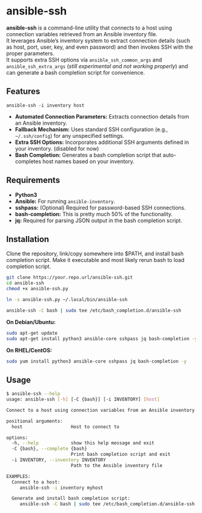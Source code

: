 # ansible-ssh

**ansible-ssh** is a command-line utility that connects to a host using connection variables retrieved from an Ansible inventory file.  
It leverages Ansible’s inventory system to extract connection details (such as host, port, user, key, and even password) and then invokes SSH with the proper parameters.  
It supports extra SSH options via `ansible_ssh_common_args` and `ansible_ssh_extra_args` (*still experimental and not working properly*) and can generate a bash completion script for convenience.

## Features

`ansible-ssh -i inventory host`

- **Automated Connection Parameters:** Extracts connection details from an Ansible inventory.
- **Fallback Mechanism:** Uses standard SSH configuration (e.g., `~/.ssh/config`) for any unspecified settings.
- **Extra SSH Options:** Incorporates additional SSH arguments defined in your inventory. (disabled for now)
- **Bash Completion:** Generates a bash completion script that auto-completes host names based on your inventory.

## Requirements

- **Python3**
- **Ansible:** For running `ansible-inventory`.
- **sshpass:** (Optional) Required for password-based SSH connections.
- **bash-completion:** This is pretty much 50% of the functionality.
- **jq:** Required for parsing JSON output in the bash completion script.


## Installation

Clone the repository, link/copy somewhere into $PATH, and install bash completion script. Make it executable and most likely rerun bash to load completion script.
```bash
git clone https://your.repo.url/ansible-ssh.git
cd ansible-ssh
chmod +x ansible-ssh.py

ln -s ansible-ssh.py ~/.local/bin/ansible-ssh

ansible-ssh -C bash | sudo tee /etc/bash_completion.d/ansible-ssh
```

**On Debian/Ubuntu:**
```bash
sudo apt-get update
sudo apt-get install python3 ansible-core sshpass jq bash-completion -y
```
**On RHEL/CentOS:**
```bash
sudo yum install python3 ansible-core sshpass jq bash-completion -y
```

## Usage
```bash
$ ansible-ssh --help
usage: ansible-ssh [-h] [-C {bash}] [-i INVENTORY] [host]

Connect to a host using connection variables from an Ansible inventory.

positional arguments:
  host                  Host to connect to

options:
  -h, --help            show this help message and exit
  -C {bash}, --complete {bash}
                        Print bash completion script and exit
  -i INVENTORY, --inventory INVENTORY
                        Path to the Ansible inventory file

EXAMPLES:
  Connect to a host:
	 ansible-ssh -i inventory myhost

  Generate and install bash completion script:
	 ansible-ssh -C bash | sudo tee /etc/bash_completion.d/ansible-ssh

```
